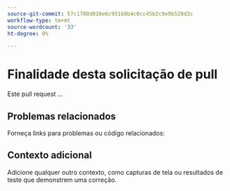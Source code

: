 ```yaml
---
source-git-commit: 57c1780d010e6c95160b4c0cc45b2c9e9b528d3c
workflow-type: tm+mt
source-wordcount: '33'
ht-degree: 0%

---
```

# Finalidade desta solicitação de pull

Este pull request ...

## Problemas relacionados

Forneça links para problemas ou código relacionados:

<!-- 
Provide links to any issues tracking this work.

If you are fixing a GitHub issue, using the [GitHub keyword format](https://help.github.com/en/articles/closing-issues-using-keywords#closing-an-issue-in-a-different-repository) closes the issue when this pull request is merged. Example: `Fixes #1234`. -->

## Contexto adicional

Adicione qualquer outro contexto, como capturas de tela ou resultados de teste que demonstrem uma correção.

<!--
Thank you for taking the time to contribute to our documentation.
-->

